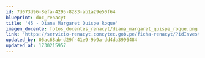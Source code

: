 ```yaml
---
id: 7d073d96-8efa-4295-8283-ab1a29e50f64
blueprint: doc_renacyt
title: '45 - Diana Margaret Quispe Roque'
imagen_docente: fotos_docentes_renacyt/diana_margaret_quispe_roque.png
link: 'https://servicio-renacyt.concytec.gob.pe/ficha-renacyt/?idInvestigador=11621'
updated_by: 06ac68ab-d29f-41e9-9b9a-dd4da3996484
updated_at: 1730215957
---
```

